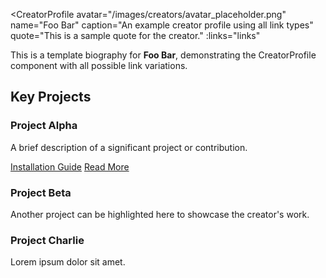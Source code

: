 <!-- SAMPLE TEMPLATE -->

<script setup>
const links = [
  // possible link icons via creatorprofile.vue
  { kind: 'github', href: 'https://github.com/example', label: 'GitHub' },
  { kind: 'patreon', href: 'https://patreon.com/example', label: 'Patreon' },
  { kind: 'x', href: 'https://x.com/example', label: 'X' },
  { kind: 'youtube', href: 'https://www.youtube.com/@example', label: 'YouTube' },
  { kind: 'discord', href: 'https://discord.gg/example', label: 'Discord' },
  { kind: 'website', href: 'https://example.com', label: 'Website' },

  // if missing from creatorprofile.vue, use custom kind
  // see https://icon-sets.iconify.design/ for list of icons, and look for the iconify icon name
  { kind: 'custom', icon: 'mdi:camera', href: 'https://flickr.com/example', label: 'Flickr' }
]
</script>

<CreatorProfile
  avatar="/images/creators/avatar_placeholder.png"
  name="Foo Bar"
  caption="An example creator profile using all link types"
  quote="This is a sample quote for the creator."
  :links="links"
>

This is a template biography for **Foo Bar**, demonstrating the CreatorProfile component with all possible link variations.

<div class="key-projects">
  <h2 class="kp-title">Key Projects</h2>
  <div class="kp-grid">
    <div class="kp-card">
      <h3 class="kp-card-title">Project Alpha</h3>
      <p class="kp-card-desc">A brief description of a significant project or contribution.</p>
      <!-- add links to relevant guides or external pages -->
      <div class="kp-card-links">
        <a class="kp-card-link open-book" href="/path/to/guide.html">Installation Guide</a>
        <a class="kp-card-link read-more" href="https://example.com" target="_blank" rel="noopener">Read More</a>
      </div>
    </div>
    <div class="kp-card">
      <h3 class="kp-card-title">Project Beta</h3>
      <p class="kp-card-desc">Another project can be highlighted here to showcase the creator's work.</p>
      <!-- this card has no links, showing them are optional -->
    </div>
    <div class="kp-card">
      <h3 class="kp-card-title">Project Charlie</h3>
      <p class="kp-card-desc">Lorem ipsum dolor sit amet.</p>
    </div>
  </div>
</div>

</CreatorProfile>